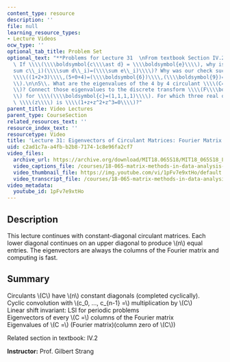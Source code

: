 ```yaml
---
content_type: resource
description: ''
file: null
learning_resource_types:
- Lecture Videos
ocw_type: ''
optional_tab_title: Problem Set
optional_text: "**Problems for Lecture 31  \nFrom textbook Section IV.2**\n\n3\\.\
  \ If \\\\(\\\\boldsymbol{c\\\\ast d} = \\\\boldsymbol{e}\\\\), why is \\\\((\\\\\
  sum c\\_i)(\\\\sum d\\_i)=(\\\\sum e\\_i)\\\\)? Why was our check successful?  \n\
  \\\\((1+2+3)\\\\,(5+0+4)=(\\\\boldsymbol{6})\\\\,(\\\\boldsymbol{9})=\\\\boldsymbol{54}=5+10+19+8+12\\\
  \\).\n\n5\\. What are the eigenvalues of the 4 by 4 circulant \\\\(C=I+P+P^2+P^3\\\
  \\)? Connect those eigenvalues to the discrete transform \\\\(F\\\\boldsymbol{c}\\\
  \\) for \\\\(\\\\boldsymbol{c}=(1,1,1,1)\\\\). For which three real or complex numbers\
  \ \\\\(z\\\\) is \\\\(1+z+z^2+z^3=0\\\\)?"
parent_title: Video Lectures
parent_type: CourseSection
related_resources_text: ''
resource_index_text: ''
resourcetype: Video
title: 'Lecture 31: Eigenvectors of Circulant Matrices: Fourier Matrix'
uid: c2ad1c7a-a4fb-b2b8-7174-1c8e96fa2cf7
video_files:
  archive_url: https://archive.org/download/MIT18.065S18/MIT18_065S18_Lecture31_300k.mp4
  video_captions_file: /courses/18-065-matrix-methods-in-data-analysis-signal-processing-and-machine-learning-spring-2018/9d170e8aefce5d8eaf218b5aa3e4e353_1pFv7e9xtHo.vtt
  video_thumbnail_file: https://img.youtube.com/vi/1pFv7e9xtHo/default.jpg
  video_transcript_file: /courses/18-065-matrix-methods-in-data-analysis-signal-processing-and-machine-learning-spring-2018/674f6ce6e9be264b68acc9a7c52655ff_1pFv7e9xtHo.pdf
video_metadata:
  youtube_id: 1pFv7e9xtHo
---
```


Description
-----------

This lecture continues with constant-diagonal circulant matrices. Each lower diagonal continues on an upper diagonal to produce \\(n\\) equal entries. The eigenvectors are always the columns of the Fourier matrix and computing is fast.

Summary
-------

Circulants \\(C\\) have \\(n\\) constant diagonals (completed cyclically).  
Cyclic convolution with \\(c\_0, ..., c\_{n-1} =\\) multiplication by \\(C\\)  
Linear shift invariant: LSI for periodic problems  
Eigenvectors of every \\(C =\\) columns of the Fourier matrix  
Eigenvalues of \\(C =\\) (Fourier matrix)(column zero of \\(C\\))

Related section in textbook: IV.2

**Instructor:** Prof. Gilbert Strang